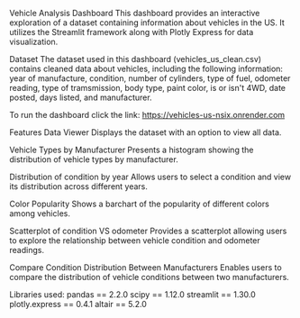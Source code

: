 Vehicle Analysis Dashboard
This dashboard provides an interactive exploration of a dataset containing information about vehicles in the US. It utilizes the Streamlit framework along with Plotly Express for data visualization.

Dataset
The dataset used in this dashboard (vehicles_us_clean.csv) contains cleaned data about vehicles, including the following information:
 year of manufacture, condition, number of cylinders, type of fuel, odometer reading, type of tramsmission, body type, paint color, is or isn't 4WD,  date posted, days listed, and manufacturer.

To run the dashboard click the link:
https://vehicles-us-nsix.onrender.com 


Features
Data Viewer
Displays the dataset with an option to view all data.

Vehicle Types by Manufacturer
Presents a histogram showing the distribution of vehicle types by manufacturer.

Distribution of condition by year
Allows users to select a condition and view its distribution across different years.

Color Popularity
Shows a barchart of the popularity of different colors among vehicles.

Scatterplot of condition VS odometer
Provides a scatterplot allowing users to explore the relationship between vehicle condition and odometer readings.

Compare Condition Distribution Between Manufacturers
Enables users to compare the distribution of vehicle conditions between two manufacturers.

Libraries used:
pandas == 2.2.0
scipy == 1.12.0
streamlit == 1.30.0
plotly.express == 0.4.1
altair == 5.2.0